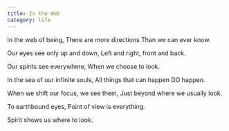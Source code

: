 ```yaml
---
title: In the Web
category: life
---
```


In the web of being,
There are more directions
Than we can ever know.

Our eyes see only up and down,
Left and right, front and back.

Our spirits see everywhere,
When we choose to look.

In the sea of our infinite souls,
All things that can happen DO happen.

When we shift our focus, we see them,
Just beyond where we usually look.

To earthbound eyes,
Point of view is everything.

Spirit shows us where to look.
